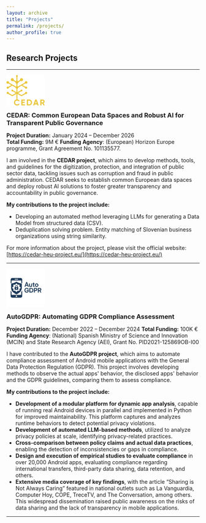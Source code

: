 ```yaml
---
layout: archive
title: "Projects"
permalink: /projects/
author_profile: true
---
```


## Research Projects
---

<div style="display: flex; align-items: center; gap: 15px; flex-wrap: wrap;">
  <img src="/images/LOGO-cedar.png" alt="CEDAR Project" style="max-width: 100px; height: auto;">
  <h3 style="margin: 0;">CEDAR: Common European Data Spaces and Robust AI for Transparent Public Governance</h3>
</div>

**Project Duration:** January 2024 – December 2026  
**Total Funding:** 9M €
**Funding Agency**: (European) Horizon Europe programme, Grant Agreement No. 101135577.

I am involved in the **CEDAR project**, which aims to develop methods, tools, and guidelines for the digitization, protection, and integration of public sector data, tackling issues such as corruption and fraud in public administration. CEDAR seeks to establish common European data spaces and deploy robust AI solutions to foster greater transparency and accountability in public governance.

**My contributions to the project include:**

- Developing an automated method leveraging LLMs for generating a Data Model from structured data (CSV).
- Deduplication solving problem. Entity matching of Slovenian business organizations using string similarity.

For more information about the project, please visit the official website: [https://cedar-heu-project.eu/](https://cedar-heu-project.eu/)

---

<div style="display: flex; align-items: center; gap: 15px; flex-wrap: wrap;">
  <img src="/images/LOGO-AutoGDPR.png" alt="CEDAR Project" style="max-width: 100px; height: auto;">
  <h3 style="margin: 0;">AutoGDPR: Automating GDPR Compliance Assessment</h3>
</div>

**Project Duration:** December 2022 – December 2024 
**Total Funding:** 100K €
**Funding Agency**: (National) Spanish Ministry of Science and Innovation (MCIN) and State Research Agency (AEI), Grant No. PID2021-125869OB-I00

I have contributed to the **AutoGDPR project**, which aims to automate compliance assessment of Android mobile applications with the General Data Protection Regulation (GDPR). This project involves developing methods to observe the actual apps' behavior, the disclosed apps' behavior and the GDPR guidelines, comparing them to assess compliance.

**My contributions to the project include:**

- **Development of a modular platform for dynamic app analysis**, capable of running real Android devices in parallel and implemented in Python for improved maintainability. This platform captures and analyzes runtime behaviors to detect potential privacy violations.
- **Development of automated LLM-based methods**, utilized to analyze privacy policies at scale, identifying privacy-related practices.
- **Cross-comparison between policy claims and actual data practices**, enabling the detection of inconsistencies or gaps in compliance.
- **Design and execution of empirical studies to evaluate compliance** in over 20,000 Android apps, evaluating compliance regarding international transfers, third-party data sharing, data retention, and others.
- **Extensive media coverage of key findings**, with the article “Sharing is Not Always Caring” featured in national outlets such as La Vanguardia, Computer Hoy, COPE, TreceTV, and The Conversation, among others. This widespread dissemination raised public awareness on the risks of data sharing and the lack of transparency in mobile applications.

---